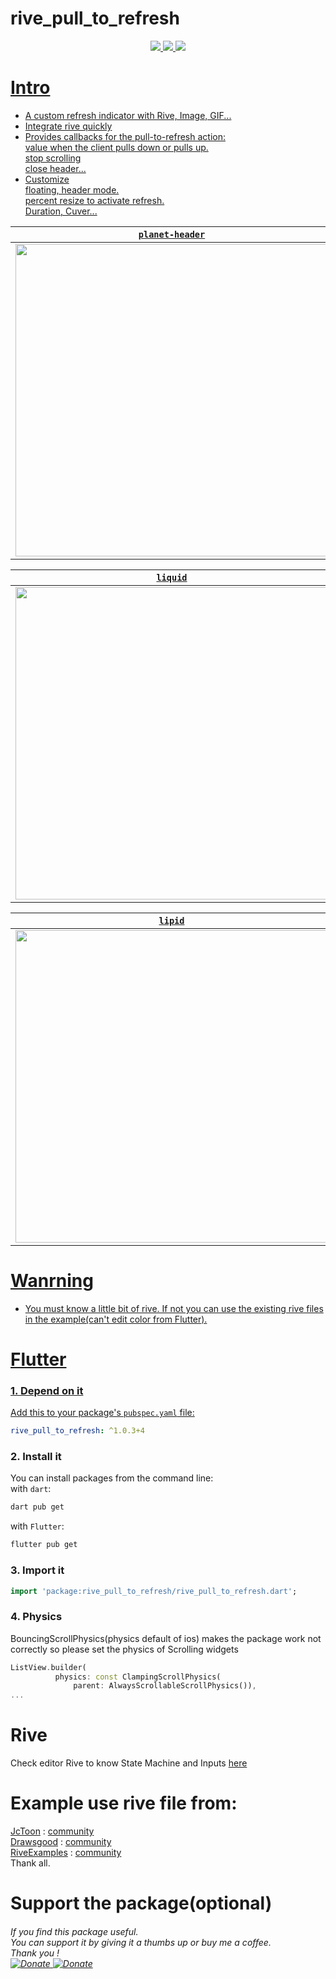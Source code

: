 # rive_pull_to_refresh

<div align="center">
	<a href="https://flutter.io">
    	<img src="https://img.shields.io/badge/Platform-Flutter-blue"/>
	<a href="https://github.com/phucho236/RivePullToRefresh/blob/main/LICENSE">
    	<img src="https://img.shields.io/badge/MIT-LICENSE-orange"/>
	<a href="https://pub.dev/documentation/rive_pull_to_refresh/latest/rive_pull_to_refresh/rive_pull_to_refresh-library.html">
    	<img src="https://img.shields.io/badge/Documentation-Library-blue" />
</div>
		
# Intro

- A custom refresh indicator with Rive, Image, GIF...
- Integrate rive quickly
- Provides callbacks for the pull-to-refresh action:\
	value when the client pulls down or pulls up.\
	stop scrolling\
	close header...
- Customize\
	floating, header mode.\
	percent resize to activate refresh.\
	Duration, Cuver...
<div align="center">
	<table>
		<thead>
			<tr>
			<th style="text-align:center"><code>planet-header</code></th>
			<th style="text-align:center"><code>planet-floating</code></th>
			<th style="text-align:center"><code>planet-bottom</code></th>
			</tr>
		</thead>
		<tbody>
			<tr>
			<td style="text-align:center"><img src="https://github.com/phucho236/RivePullToRefresh/blob/main/assets/planet_header.gif?raw=true" height = "500px"/></td>
			<td style="text-align:center"><img src="https://github.com/phucho236/RivePullToRefresh/blob/main/assets/planet_floating.gif?raw=true" height = "500px"/></td>
			<td style="text-align:center"><img src="https://github.com/phucho236/RivePullToRefresh/blob/main/assets/planet_bottom.gif?raw=true" height = "500px"/></td>
			</tr>
		</tbody>
	</table>
</div>
<div align="center">
	<table>
		<thead>
			<tr>
			<th style="text-align:center"><code>liquid</code></th>
			<th style="text-align:center"><code>bow</code></th>
			<th style="text-align:center"><code>space</code></th>
			</tr>
		</thead>
		<tbody>
			<tr>
			<td style="text-align:center"><img src="https://github.com/phucho236/RivePullToRefresh/blob/main/assets/liquid.gif?raw=true" height = "500px"/></td>
			<td style="text-align:center"><img src="https://github.com/phucho236/RivePullToRefresh/blob/main/assets/bow.gif?raw=true" height = "500px"/></td>
			<td style="text-align:center"><img src="https://github.com/phucho236/RivePullToRefresh/blob/main/assets/space.gif?raw=true" height = "500px"/></td>
			</tr>
		</tbody>
	</table>
</div>
<div align="center">
	<table>
		<thead>
			<tr>
			<th style="text-align:center"><code>lipid</code></th>
			<th style="text-align:center"><code>liquid_v1</code></th>
			</tr>
		</thead>
		<tbody>
			<tr>
			<td style="text-align:center"><img src="https://github.com/phucho236/RivePullToRefresh/blob/main/assets/lipid.gif?raw=true" height = "500px"/></td>
			<td style="text-align:center"><img src="https://github.com/phucho236/RivePullToRefresh/blob/main/assets/liquid_v1.gif?raw=true" height = "500px"/></td>
			</tr>
		</tbody>
	</table>
</div>

# Wanrning
- You must know a little bit of rive. If not you can use the existing rive files in the example(can't edit color from Flutter).

# Flutter

### 1. Depend on it
Add this to your package's `pubspec.yaml` file:
```yaml
rive_pull_to_refresh: ^1.0.3+4
```

### 2. Install it
You can install packages from the command line:\
with `dart`:

```css
dart pub get
```

with `Flutter`:

```css
flutter pub get
```

### 3. Import it
```dart
import 'package:rive_pull_to_refresh/rive_pull_to_refresh.dart';
```
### 4. Physics
BouncingScrollPhysics(physics default of ios) makes the package work not correctly so please set the physics of Scrolling widgets
```dart
ListView.builder(
          physics: const ClampingScrollPhysics(
              parent: AlwaysScrollableScrollPhysics()),
...
```
# Rive
Check editor Rive to know State Machine and Inputs [here](https://rive.app/community/files/8964-pull-to-refresh/)
# Example use rive file from:

[JcToon](https://rive.app/@JcToon/) : [community](https://rive.app/community/3146-6725-pull-to-refresh/)\
[Drawsgood](https://rive.app/@drawsgood/) : [community](https://rive.app/community/5251-10495-pull-to-refresh-use-case/)\
[RiveExamples](https://rive.app/@RiveExamples/) : [community](https://rive.app/community/516-982-interactive-animations/)\
Thank all.

# Support the package(optional)
<div  align="left">
	<h6>If you find this package useful.<br>You can support it by giving it a thumbs up or buy me a coffee.<br>Thank you !</\h6><br>
  	<a href="https://www.paypal.com/paypalme/phucho2306">
    	<img src="https://img.shields.io/badge/Donate-Paypal-blue"alt="Donate" />
	<a href="https://me.momo.vn/G9IguZfofzt3CdtWuMu7">
    	<img src="https://img.shields.io/badge/Donate-Momo-D82d88"alt="Donate" />
</div>

